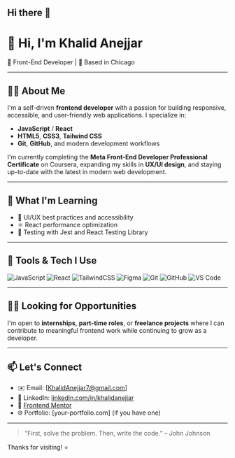 ## Hi there 👋
# 👋 Hi, I'm Khalid Anejjar

🚀 Front-End Developer | 📍 Based in Chicago

---

## 👨‍💻 About Me

I'm a self-driven **frontend developer** with a passion for building responsive, accessible, and user-friendly web applications. I specialize in:

- **JavaScript** / **React**
- **HTML5**, **CSS3**, **Tailwind CSS**
- **Git**, **GitHub**, and modern development workflows

I'm currently completing the **Meta Front-End Developer Professional Certificate** on Coursera, expanding my skills in **UX/UI design**, and staying up-to-date with the latest in modern web development.

---

## 🌱 What I'm Learning

- 🔄 UI/UX best practices and accessibility
- ⚛️ React performance optimization
- 🧪 Testing with Jest and React Testing Library

---

## 🧰 Tools & Tech I Use

![JavaScript](https://img.shields.io/badge/-JavaScript-black?style=flat-square&logo=javascript)
![React](https://img.shields.io/badge/-React-black?style=flat-square&logo=react)
![TailwindCSS](https://img.shields.io/badge/-TailwindCSS-black?style=flat-square&logo=tailwind-css)
![Figma](https://img.shields.io/badge/-Figma-black?style=flat-square&logo=figma)
![Git](https://img.shields.io/badge/-Git-black?style=flat-square&logo=git)
![GitHub](https://img.shields.io/badge/-GitHub-black?style=flat-square&logo=github)
![VS Code](https://img.shields.io/badge/-VS%20Code-black?style=flat-square&logo=visual-studio-code)

---

## 🧑‍💼 Looking for Opportunities

I'm open to **internships**, **part-time roles**, or **freelance projects** where I can contribute to meaningful frontend work while continuing to grow as a developer.

---

## 📫 Let's Connect

- ✉️ Email: [KhalidAnejjar7@gmail.com]
- 💼 LinkedIn: [linkedin.com/in/khalidanejjar](https://www.linkedin.com/in/khalidanejjar)
- 👋 [Frontend Mentor](https://www.frontendmentor.io/profile/khalidanejjar)
- 🌐 Portfolio: [your-portfolio.com] (if you have one)

---

> “First, solve the problem. Then, write the code.” – John Johnson

Thanks for visiting! ⭐

